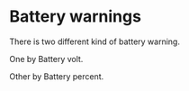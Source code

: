 # Battery warnings #

There is two different kind of battery warning.

One by Battery volt.

Other by Battery percent.

